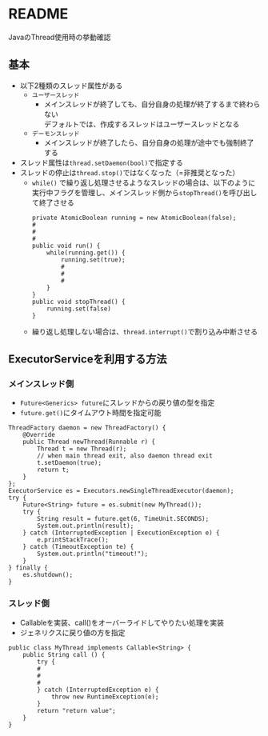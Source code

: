 # README

JavaのThread使用時の挙動確認

## 基本
- 以下2種類のスレッド属性がある
  - `ユーザースレッド`
    - メインスレッドが終了しても、自分自身の処理が終了するまで終わらない  
    デフォルトでは、作成するスレッドはユーザースレッドとなる
  - `デーモンスレッド`
      - メインスレッドが終了したら、自分自身の処理が途中でも強制終了する
- スレッド属性は`thread.setDaemon(bool)`で指定する
- スレッドの停止は`thread.stop()`ではなくなった（=非推奨となった）
  - `while()` で繰り返し処理させるようなスレッドの場合は、以下のように実行中フラグを管理し、メインスレッド側から`stopThread()`を呼び出して終了させる
    ```
    private AtomicBoolean running = new AtomicBoolean(false);
    #
    #
    #
    public void run() {
        while(running.get()) {
            running.set(true);
            #
            #
            #
        }
    }
    public void stopThread() {
        running.set(false)
    }
    ```
  - 繰り返し処理しない場合は、`thread.interrupt()`で割り込み中断させる

## ExecutorServiceを利用する方法
### メインスレッド側
- `Future<Generics> future`にスレッドからの戻り値の型を指定
- `future.get()`にタイムアウト時間を指定可能
```
ThreadFactory daemon = new ThreadFactory() {
    @Override
    public Thread newThread(Runnable r) {
        Thread t = new Thread(r);
        // when main thread exit, also daemon thread exit
        t.setDaemon(true);
        return t;
    }
};
ExecutorService es = Executors.newSingleThreadExecutor(daemon);
try {
    Future<String> future = es.submit(new MyThread());
    try {
        String result = future.get(6, TimeUnit.SECONDS);
        System.out.println(result);
    } catch (InterruptedException | ExecutionException e) {
        e.printStackTrace();
    } catch (TimeoutException te) {
        System.out.println("timeout!");
    }
} finally {
    es.shutdown();
}
```

### スレッド側
- Callableを実装、call()をオーバーライドしてやりたい処理を実装  
- ジェネリクスに戻り値の方を指定
```
public class MyThread implements Callable<String> {
    public String call () {
        try {
        #
        #
        #
        } catch (InterruptedException e) {
            throw new RuntimeException(e);
        }
        return "return value";
    }
}
```